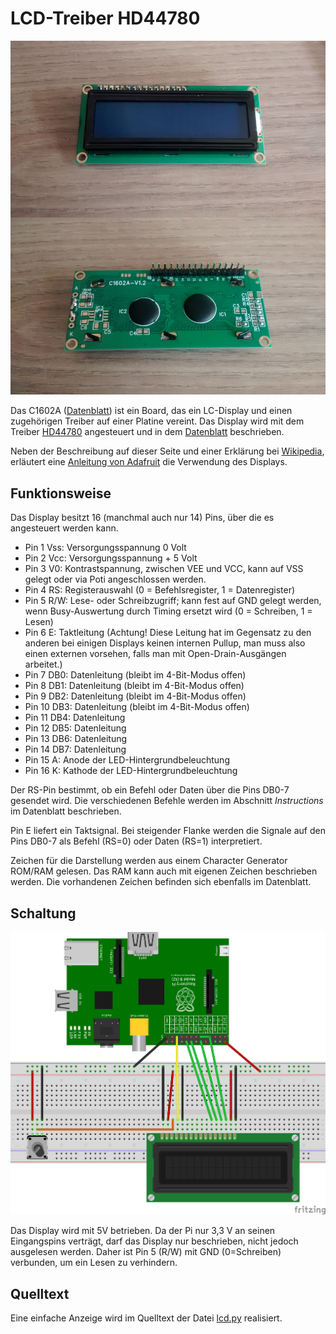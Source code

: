 LCD-Treiber HD44780 
===================

![lcd](doc/lcd.jpg)

Das C1602A ([Datenblatt](doc/C1602a.pdf)) ist ein Board, das ein
LC-Display und einen zugehörigen Treiber auf einer Platine vereint. Das
Display wird mit dem Treiber 
[HD44780](http://www.mikrocontroller.net/articles/HD44780)
angesteuert und in dem
[Datenblatt](doc/HD44780.pdf) beschrieben.

Neben der Beschreibung auf dieser Seite und einer Erklärung
bei [Wikipedia](https://de.wikipedia.org/wiki/HD44780), erläutert eine
[Anleitung von Adafruit](doc/drive-a-16x2-lcd-directly-with-a-raspberry-pi.pdf) die Verwendung des Displays.

Funktionsweise
--------------

Das Display besitzt 16 (manchmal auch nur 14) Pins, über die es
angesteuert werden kann. 

- Pin 1 Vss: Versorgungsspannung 0 Volt
- Pin 2 Vcc: Versorgungsspannung + 5 Volt
- Pin 3 V0: Kontrastspannung, zwischen VEE und VCC, kann auf VSS
  gelegt oder via Poti angeschlossen werden. 
- Pin 4 RS: Registerauswahl (0 = Befehlsregister, 1 = Datenregister)
- Pin 5 R/W: Lese- oder Schreibzugriff; kann fest auf GND gelegt
  werden, wenn Busy-Auswertung durch Timing ersetzt wird (0 =
  Schreiben, 1 = Lesen)
- Pin 6 E: Taktleitung (Achtung! Diese Leitung hat im Gegensatz zu den
  anderen bei einigen Displays keinen internen Pullup, man muss also
  einen externen vorsehen, falls man mit Open-Drain-Ausgängen
  arbeitet.)
- Pin 7 DB0: Datenleitung (bleibt im 4-Bit-Modus offen)
- Pin 8 DB1: Datenleitung (bleibt im 4-Bit-Modus offen)
- Pin 9 DB2: Datenleitung (bleibt im 4-Bit-Modus offen)
- Pin 10 DB3: Datenleitung (bleibt im 4-Bit-Modus offen)
- Pin 11 DB4: Datenleitung
- Pin 12 DB5: Datenleitung
- Pin 13 DB6: Datenleitung
- Pin 14 DB7: Datenleitung
- Pin 15 A: Anode der LED-Hintergrundbeleuchtung
- Pin 16 K: Kathode der LED-Hintergrundbeleuchtung

Der RS-Pin bestimmt, ob ein Befehl oder Daten über die Pins DB0-7
gesendet wird. Die verschiedenen Befehle werden im Abschnitt *Instructions*
im Datenblatt beschrieben. 

Pin E liefert ein Taktsignal. Bei steigender Flanke werden die Signale
auf den Pins DB0-7 als Befehl (RS=0) oder Daten (RS=1) interpretiert.

Zeichen für die Darstellung werden aus einem Character Generator ROM/RAM 
gelesen. Das RAM kann auch mit eigenen Zeichen beschrieben werden. Die
vorhandenen Zeichen befinden sich ebenfalls im Datenblatt.



Schaltung
---------

![schaltung](doc/schaltung_Steckplatine.png)

Das Display wird mit 5V betrieben. Da der Pi nur 3,3 V an seinen
Eingangspins verträgt, darf das Display nur beschrieben, nicht jedoch
ausgelesen werden. Daher ist Pin 5 (R/W) mit GND (0=Schreiben)
verbunden, um ein Lesen zu verhindern.


Quelltext
---------

Eine einfache Anzeige wird im Quelltext der Datei [lcd.py](lcd.py) realisiert.
